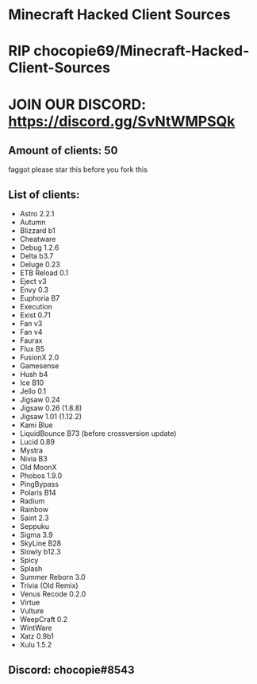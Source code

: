 # Minecraft Hacked Client Sources

# RIP chocopie69/Minecraft-Hacked-Client-Sources



# JOIN OUR DISCORD: https://discord.gg/SvNtWMPSQk

## Amount of clients: 50

faggot please star this before you fork this

## List of clients:

* Astro 2.2.1
* Autumn
* Blizzard b1
* Cheatware
* Debug 1.2.6
* Delta b3.7
* Deluge 0.23
* ETB Reload 0.1
* Eject v3
* Envy 0.3
* Euphoria B7
* Execution
* Exist 0.71
* Fan v3
* Fan v4
* Faurax
* Flux B5
* FusionX 2.0
* Gamesense 
* Hush b4
* Ice B10
* Jello 0.1
* Jigsaw 0.24
* Jigsaw 0.26 (1.8.8)
* Jigsaw 1.01 (1.12.2)
* Kami Blue
* LiquidBounce B73 (before crossversion update)
* Lucid 0.89
* Mystra
* Nivia B3
* Old MoonX
* Phobos 1.9.0
* PingBypass
* Polaris B14
* Radium
* Rainbow
* Saint 2.3
* Seppuku
* Sigma 3.9
* SkyLine B28
* Slowly b12.3
* Spicy
* Splash
* Summer Reborn 3.0
* Trivia (Old Remix)
* Venus Recode 0.2.0
* Virtue
* Vulture
* WeepCraft 0.2
* WintWare
* Xatz 0.9b1
* Xulu 1.5.2

## Discord: chocopie#8543

